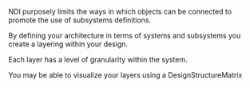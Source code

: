 NDI purposely limits the ways in which objects can be connected to promote the use of subsystems definitions.

By defining your architecture in terms of systems and subsystems you create a layering within your design.

Each layer has a level of granularity within the system.

You may be able to visualize your layers using a DesignStructureMatrix